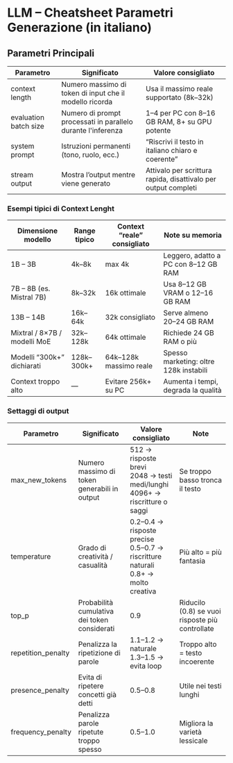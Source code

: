 # LLM – Cheatsheet Parametri Generazione (in italiano)

## Parametri Principali

| Parametro             | Significato                                                  | Valore consigliato                                             |
|-----------------------|--------------------------------------------------------------|----------------------------------------------------------------|
| context length        | Numero massimo di token di input che il modello ricorda      | Usa il massimo reale supportato (8k–32k)                       |
| evaluation batch size | Numero di prompt processati in parallelo durante l'inferenza | 1–4 per PC con 8–16 GB RAM, 8+ su GPU potente                  |
| system prompt         | Istruzioni permanenti (tono, ruolo, ecc.)                    | “Riscrivi il testo in italiano chiaro e coerente”              |
| stream output         | Mostra l’output mentre viene generato                        | Attivalo per scrittura rapida, disattivalo per output completi |


### Esempi tipici di Context Lenght

| Dimensione modello           | Range tipico | Context “reale” consigliato | Note su memoria                        |
|------------------------------|--------------|-----------------------------|----------------------------------------|
| 1B – 3B                      | 4k–8k        | max 4k                      | Leggero, adatto a PC con 8–12 GB RAM   |
| 7B – 8B (es. Mistral 7B)     | 8k–32k       | 16k ottimale                | Usa 8–12 GB VRAM o 12–16 GB RAM        |
| 13B – 14B                    | 16k–64k      | 32k consigliato             | Serve almeno 20–24 GB RAM              |
| Mixtral / 8×7B / modelli MoE | 32k–128k     | 64k ottimale                | Richiede 24 GB RAM o più               |
| Modelli “300k+” dichiarati   | 128k–300k+   | 64k–128k massimo reale      | Spesso marketing: oltre 128k instabili |
| Context troppo alto          | —            | Evitare 256k+ su PC         | Aumenta i tempi, degrada la qualità    |

### Settaggi di output

| Parametro          | Significato                                  | Valore consigliato                                                                    | Note                                            |
|--------------------|----------------------------------------------|---------------------------------------------------------------------------------------|-------------------------------------------------|
| max_new_tokens     | Numero massimo di token generabili in output | 512 → risposte brevi<br>2048 → testi medi/lunghi<br>4096+ → riscritture o saggi       | Se troppo basso tronca il testo                 |
| temperature        | Grado di creatività / casualità              | 0.2–0.4 → risposte precise<br>0.5–0.7 → riscritture naturali<br>0.8+ → molto creativa | Più alto = più fantasia                         |
| top_p              | Probabilità cumulativa dei token considerati | 0.9                                                                                   | Riducilo (0.8) se vuoi risposte più controllate |
| repetition_penalty | Penalizza la ripetizione di parole           | 1.1–1.2 → naturale<br>1.3–1.5 → evita loop                                            | Troppo alto = testo incoerente                  |
| presence_penalty   | Evita di ripetere concetti già detti         | 0.5–0.8                                                                               | Utile nei testi lunghi                          |
| frequency_penalty  | Penalizza parole ripetute troppo spesso      | 0.5–1.0                                                                               | Migliora la varietà lessicale                   |

